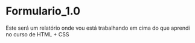 # Formulario_1.0
 Este será um relatório onde vou está trabalhando em cima do que aprendi no curso de HTML + CSS
